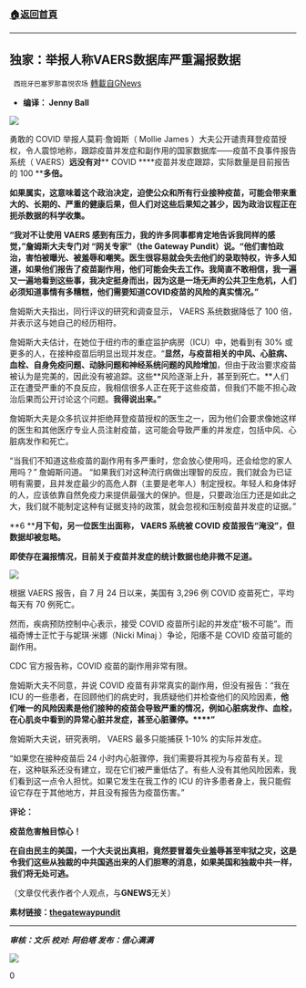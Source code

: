 ###  [:house:返回首頁](https://github.com/ourhimalayas/txt)
---


## 独家：举报人称VAERS数据库严重漏报数据
` 西班牙巴塞罗那喜悦农场` [轉載自GNews](https://gnews.org/zh-hans/1538382/)

- **编译： Jenny Ball**


![](https://assets.gnews.org/wp-content/uploads/2021/09/tempsnip75.png)

勇敢的 COVID 举报人莫莉·詹姆斯（ Mollie James ）大夫公开谴责拜登疫苗授权，令人震惊地称，跟踪疫苗并发症和副作用的国家数据库——疫苗不良事件报告系统（ VAERS）**远没有对**** COVID ****疫苗并发症跟踪，实际数量是目前报告的 100 ****多倍。**

**如果属实，这意味着这个政治决定，迫使公众和所有行业接种疫苗，可能会带来重大的、长期的、严重的健康后果，但人们对这些后果知之甚少，因为政治议程正在扼杀数据的科学收集。**

**“我对不让使用 VAERS ****感到有压力，我的许多同事都肯定地告诉我同样的感觉，”詹姆斯大夫专门对 ****“网关专家”（the Gateway Pundit****）说。“他们害怕政治，害怕被曝光、被羞辱和嘲笑。医生很容易就会失去他们的录取特权，许多人知道，如果他们报告了疫苗副作用，他们可能会失去工作。我简直不敢相信，我一遍又一遍地看到这些事，我决定挺身而出，因为这是一场无声的公共卫生危机，人们必须知道事情有多糟糕，他们需要知道COVID****疫苗的风险的真实情况。”**

詹姆斯大夫指出，同行评议的研究和调查显示， VAERS 系统数据降低了 100 倍，并表示这与她自己的经历相符。

詹姆斯大夫估计，在她位于纽约市的重症监护病房（ICU）中，她看到有 30% 或更多的人，在接种疫苗后明显出现并发症。“**显然，与疫苗相关的中风、心脏病、血栓、自身免疫问题、动脉问题和神经系统问题的风险增加**，但由于政治要求疫苗被认为是完美的，因此没有被追踪。这些**风险逐渐上升，甚至到死亡。**人们正在遭受严重的不良反应，我相信很多人正在死于这些疫苗，但我们不能不担心政治后果而公开讨论这个问题。**我得说出来。”**

詹姆斯大夫是众多抗议并拒绝拜登疫苗授权的医生之一，因为他们会要求像她这样的医生和其他医疗专业人员注射疫苗，这可能会导致严重的并发症，包括中风、心脏病发作和死亡。

“当我们不知道这些疫苗的副作用有多严重时，您会放心使用吗，还会给您的家人用吗？” 詹姆斯问道。 “如果我们对这种流行病做出理智的反应，我们就会为已证明有需要，且并发症最少的高危人群（主要是老年人）制定授权。年轻人和身体好的人，应该依靠自然免疫力来提供最强大的保护。但是，只要政治压力还是如此之大，我们就不能制定这种有证据支持的政策，就会忽视和压制疫苗并发症的证据。”

**6 ****月下旬，另一位医生出面称， VAERS 系统被 COVID 疫苗报告“淹没”，但数据却被忽略。**

**即使存在漏报情况，目前关于疫苗并发症的统计数据也绝非微不足道。**

![](https://assets.gnews.org/wp-content/uploads/2021/09/unnamed-2021-09-17T133541.846.png)

根据 VAERS 报告，自 7 月 24 日以来，美国有 3,296 例 COVID 疫苗死亡，平均每天有 70 例死亡。

然而，疾病预防控制中心表示，接受 COVID 疫苗所引起的并发症“极不可能”。而福奇博士正忙于与妮琪·米娜（Nicki Minaj ）争论，阳痿不是 COVID 疫苗可能的副作用。

CDC 官方报告称，COVID 疫苗的副作用非常有限。

詹姆斯大夫不同意，并说 COVID 疫苗有非常真实的副作用，但没有报告：“我在 ICU 的一些患者，在回顾他们的病史时，我质疑他们并检查他们的风险因素，**他们唯一的风险因素是他们接种的疫苗会导致严重的情况，例如心脏病发作、血栓，在心肌炎中看到的异常心脏并发症，甚至心脏骤停。****”**

詹姆斯大夫说，研究表明， VAERS 最多只能捕获 1-10% 的实际并发症。

“如果您在接种疫苗后 24 小时内心脏骤停，我们需要将其视为与疫苗有关。现在，这种联系还没有建立，现在它们被严重低估了。有些人没有其他风险因素，我们看到这一点令人担忧。如果它发生在我工作的 ICU 的许多患者身上，我只能假设它存在于其他地方，并且没有报告为疫苗伤害。”

**评论：**

**疫苗危害触目惊心！**

**在自由民主的美国，一个大夫说出真相，竟然要冒着失业羞辱甚至牢狱之灾，这是令我们这些从独裁的中共国逃出来的人们胆寒的消息，如果美国和独裁中共一样，我们将无处可逃。**

（文章仅代表作者个人观点，与**GNEWS**无关）

**素材链接：[thegatewaypundit](https://www.thegatewaypundit.com/2021/09/covid-whistleblower-wu-flu-fraud-vaers-reporting-database-tracking-vaccine-complications-wrong-factor-100/)**

* * *

***审核：文乐
校对:   阿伯塔
发布：信心满满***

![](https://assets.gnews.org/wp-content/uploads/2021/09/GNEWS_CH..jpeg)

0
